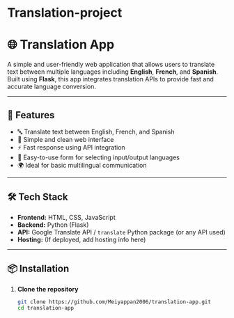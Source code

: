# Translation-project
# 🌐 Translation App

A simple and user-friendly web application that allows users to translate text between multiple languages including **English**, **French**, and **Spanish**. Built using **Flask**, this app integrates translation APIs to provide fast and accurate language conversion.

---

## 🚀 Features

- 🔤 Translate text between English, French, and Spanish
- 📱 Simple and clean web interface
- ⚡ Fast response using API integration
- 🧠 Easy-to-use form for selecting input/output languages
- 🌍 Ideal for basic multilingual communication

---

## 🛠️ Tech Stack

- **Frontend:** HTML, CSS, JavaScript
- **Backend:** Python (Flask)
- **API:** Google Translate API / `translate` Python package (or any API used)
- **Hosting:** (If deployed, add hosting info here)

---

## 📦 Installation

1. **Clone the repository**

   ```bash
   git clone https://github.com/Meiyappan2006/translation-app.git
   cd translation-app
